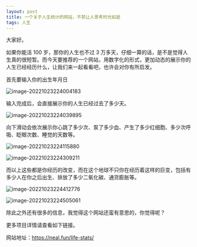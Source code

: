 ```yaml
---
layout: post
title: 一个关于人生统计的网站，不禁让人思考时光如逝
tags: 人生
---
```


大家好。

如果你能活 100 岁，那你的人生也不过 3 万多天，仔细一算的话，是不是觉得人生真的很短暂。而今天要推荐的一个网站，用数字化的形式，更加动态的展示你的人生已经经历什么，让我们来一起看看吧，也许会对你有所启发。

首先要输入你的出生年月日

![image-20221023224004183](../images/compress_image-20221023224004183.png)

输入完成后，会直接展示你的人生已经过去了多少天。

![image-20221023224039895](../images/compress_image-20221023224039895.png)

向下滑动会依次展示你心跳了多少次、泵了多少血、产生了多少红细胞、多少次呼吸、眨眼次数、睡觉的天数等。

![image-20221023224115880](../images/compress_image-20221023224115880.png)

![image-20221023224309211](../images/compress_image-20221023224309211.png)

而以上这些都是你经历的改变，而在这个地球不只你在经历着这样的巨变，包括有多少人在你之后出生、排放了多少二氧化碳、通货膨胀等。

![image-20221023224412776](../images/compress_image-20221023224412776.png)

![image-20221023224505061](../images/compress_image-20221023224505061.png)

除此之外还有很多的信息，我觉得这个网站还蛮有意思的，你觉得呢？

更多项目详情请查看如下链接。

网站地址：https://neal.fun/life-stats/
